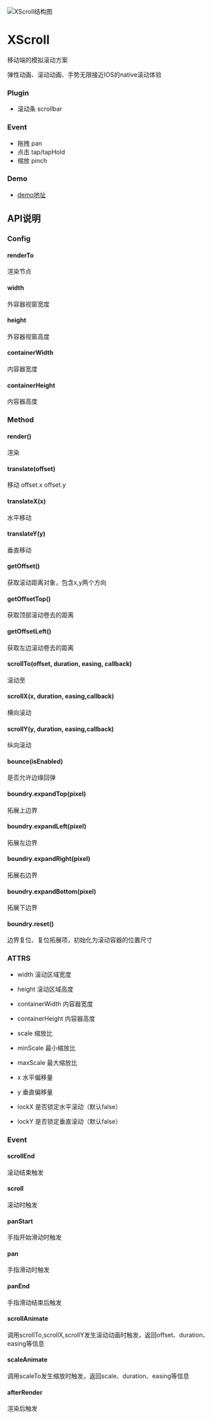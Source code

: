 ![XScroll结构图](http://gtms01.alicdn.com/tps/i1/TB1Pmu9FVXXXXaZXFXXEBpbZpXX-1720-1162.png_600x600.jpg)

XScroll
=======

移动端的模拟滚动方案

弹性动画、滚动动画、手势无限接近IOS的native滚动体验

### Plugin

* 滚动条 scrollbar

### Event

* 拖拽 pan
* 点击 tap/tapHold
* 缩放 pinch

### Demo

* [demo地址](../demo/index.html)
	

## API说明

### Config

#### renderTo 

渲染节点

#### width 

外容器视窗宽度

#### height 

外容器视窗高度

#### containerWidth 

内容器宽度

#### containerHeight 

内容器高度

### Method

#### render() 

渲染

#### translate(offset) 

移动 offset.x offset.y

#### translateX(x) 

水平移动

#### translateY(y) 

垂直移动

#### getOffset() 

获取滚动距离对象，包含x,y两个方向

#### getOffsetTop()

获取顶部滚动卷去的距离

#### getOffsetLeft()

获取左边滚动卷去的距离

#### scrollTo(offset, duration, easing, callback) 

滚动至

#### scrollX(x, duration, easing,callback) 

横向滚动

#### scrollY(y, duration, easing,callback) 

纵向滚动

#### bounce(isEnabled) 

是否允许边缘回弹

#### boundry.expandTop(pixel)

拓展上边界

#### boundry.expandLeft(pixel)

拓展左边界

#### boundry.expandRight(pixel)

拓展右边界

#### boundry.expandBottom(pixel)

拓展下边界

#### boundry.reset()

边界复位、复位拓展项，初始化为滚动容器的位置尺寸


### ATTRS

- width  滚动区域宽度

- height  滚动区域高度

- containerWidth  内容器宽度

- containerHeight  内容器高度

- scale  缩放比

- minScale 最小缩放比

- maxScale 最大缩放比

- x 水平偏移量

- y 垂直偏移量

- lockX 是否锁定水平滚动（默认false）

- lockY 是否锁定垂直滚动（默认false）




### Event

#### scrollEnd 

滚动结束触发

#### scroll

滚动时触发

#### panStart 

手指开始滑动时触发

#### pan 

手指滑动时触发

#### panEnd 

手指滑动结束后触发

#### scrollAnimate

调用scrollTo,scrollX,scrollY发生滚动动画时触发，返回offset、duration、easing等信息

#### scaleAnimate

调用scaleTo发生缩放时触发，返回scale、duration、easing等信息

#### afterRender 

渲染后触发
